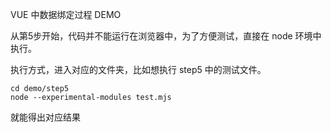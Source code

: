VUE 中数据绑定过程 DEMO

从第5步开始，代码并不能运行在浏览器中，为了方便测试，直接在 node 环境中执行。

执行方式，进入对应的文件夹，比如想执行 step5 中的测试文件。

```
cd demo/step5
node --experimental-modules test.mjs
```

就能得出对应结果